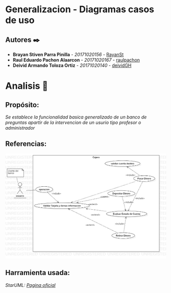 # Generalizacion - Diagramas casos de uso

## Autores ✒️

* **Brayan Stiven Parra Pinilla** - *20171020156* - [RayanSt](https://github.com/RayanSt)
* **Raul Eduardo Pachon Alaarcon** - *20171020167* - [raulpachon](https://github.com/raulpachon)
* **Deivid Armando Toloza Ortiz** - *20171020140* - [deividGH](https://github.com/deividGH)

# Analisis 📌

## Propósito: 

_Se establece la funcionalidad basica generalizado de un banco de preguntas apartir de la intervencion de un usurio tipo profesor o administrador_


## Referencias: 

![imagen referencia](https://github.com/RayanSt/Cajero/blob/master/UseCaseCajero.jpg)

## Harramienta usada: 

_StarUML: [Pagina oficial](http://staruml.io)_
